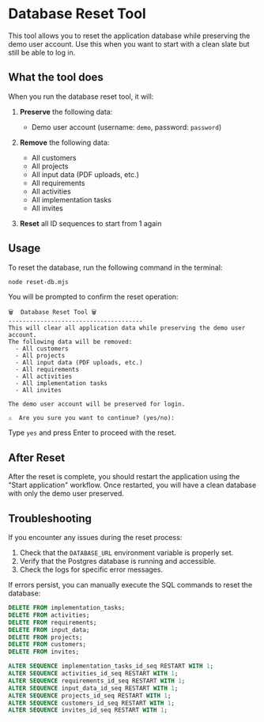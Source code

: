 # Database Reset Tool

This tool allows you to reset the application database while preserving the demo user account. Use this when you want to start with a clean slate but still be able to log in.

## What the tool does

When you run the database reset tool, it will:

1. **Preserve** the following data:
   - Demo user account (username: `demo`, password: `password`)

2. **Remove** the following data:
   - All customers
   - All projects
   - All input data (PDF uploads, etc.)
   - All requirements
   - All activities
   - All implementation tasks
   - All invites

3. **Reset** all ID sequences to start from 1 again

## Usage

To reset the database, run the following command in the terminal:

```bash
node reset-db.mjs
```

You will be prompted to confirm the reset operation:

```
🗑️  Database Reset Tool 🗑️
--------------------------------------
This will clear all application data while preserving the demo user account.
The following data will be removed:
  - All customers
  - All projects
  - All input data (PDF uploads, etc.)
  - All requirements
  - All activities
  - All implementation tasks
  - All invites

The demo user account will be preserved for login.

⚠️  Are you sure you want to continue? (yes/no):
```

Type `yes` and press Enter to proceed with the reset.

## After Reset

After the reset is complete, you should restart the application using the "Start application" workflow. Once restarted, you will have a clean database with only the demo user preserved.

## Troubleshooting

If you encounter any issues during the reset process:

1. Check that the `DATABASE_URL` environment variable is properly set.
2. Verify that the Postgres database is running and accessible.
3. Check the logs for specific error messages.

If errors persist, you can manually execute the SQL commands to reset the database:

```sql
DELETE FROM implementation_tasks;
DELETE FROM activities;
DELETE FROM requirements;
DELETE FROM input_data;
DELETE FROM projects;
DELETE FROM customers;
DELETE FROM invites;

ALTER SEQUENCE implementation_tasks_id_seq RESTART WITH 1;
ALTER SEQUENCE activities_id_seq RESTART WITH 1;
ALTER SEQUENCE requirements_id_seq RESTART WITH 1;
ALTER SEQUENCE input_data_id_seq RESTART WITH 1;
ALTER SEQUENCE projects_id_seq RESTART WITH 1;
ALTER SEQUENCE customers_id_seq RESTART WITH 1;
ALTER SEQUENCE invites_id_seq RESTART WITH 1;
```